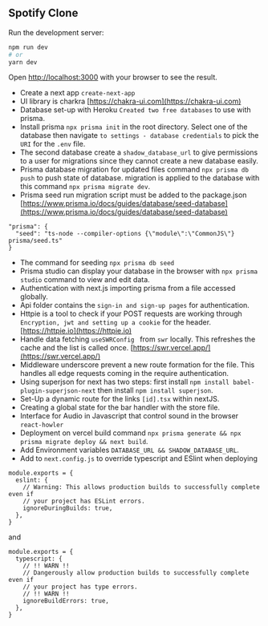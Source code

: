 ## Spotify Clone 
Run the development server:

```bash
npm run dev
# or
yarn dev
```
Open [http://localhost:3000](http://localhost:3000) with your browser to see the result.
- Create a next app `create-next-app`
- UI library is charkra [https://chakra-ui.com](https://chakra-ui.com)
- Database set-up with Heroku `Created two free databases` to use with prisma.
- Install prisma `npx prisma init` in the root directory. Select one of the database then navigate `to settings - database credentials` to 
pick the `URI` for the `.env` file.
- The second database create a `shadow_database_url` to give permissions to a user for migrations since they cannot create a new database easily. 
- Prisma database migration for updated files command `npx prisma db push` to push state of database. migration is applied to the database with this command `npx prisma migrate dev`.
- Prisma seed run migration script must be added to the package.json [https://www.prisma.io/docs/guides/database/seed-database](https://www.prisma.io/docs/guides/database/seed-database)
 ```
 "prisma": {
   "seed": "ts-node --compiler-options {\"module\":\"CommonJS\"} prisma/seed.ts"
} 
```
- The command for seeding `npx prisma db seed `
- Prisma studio can display your database in the browser with `npx prisma studio` command to view and edit data.
- Authentication with next.js importing prisma from a file accessed globally.
- Api folder contains the `sign-in and sign-up pages` for authentication. 
- Httpie is a tool to check if your POST requests are working through `Encryption, jwt and setting up a cookie` for the header.
[https://httpie.io](https://httpie.io)
- Handle data fetching `useSWRConfig ` from `swr` locally. This refreshes the cache and the list is called once.
[https://swr.vercel.app/](https://swr.vercel.app/)
- Middleware underscore prevent a new route formation for the file. This handles all edge requests coming in the require authentication.
- Using superjson for next has two steps: first install `npm install babel-plugin-superjson-next` then install `npm install superjson`.
- Set-Up a dynamic route for the links `[id].tsx` within nextJS.
- Creating a global state for the bar handler with the store file.
- Interface for Audio in Javascript that control sound in the browser `react-howler ` 
- Deployment on vercel build command `npx prisma generate && npx prisma migrate deploy && next build`.
- Add Environment variables `DATABASE_URL && SHADOW_DATABASE_URL`.
- Add to `next.config.js` to override typescript and ESlint when deploying
```
module.exports = {
  eslint: {
    // Warning: This allows production builds to successfully complete even if
    // your project has ESLint errors.
    ignoreDuringBuilds: true,
  },
}
``` 
and 
```
module.exports = {
  typescript: {
    // !! WARN !!
    // Dangerously allow production builds to successfully complete even if
    // your project has type errors.
    // !! WARN !!
    ignoreBuildErrors: true,
  },
}  
```

